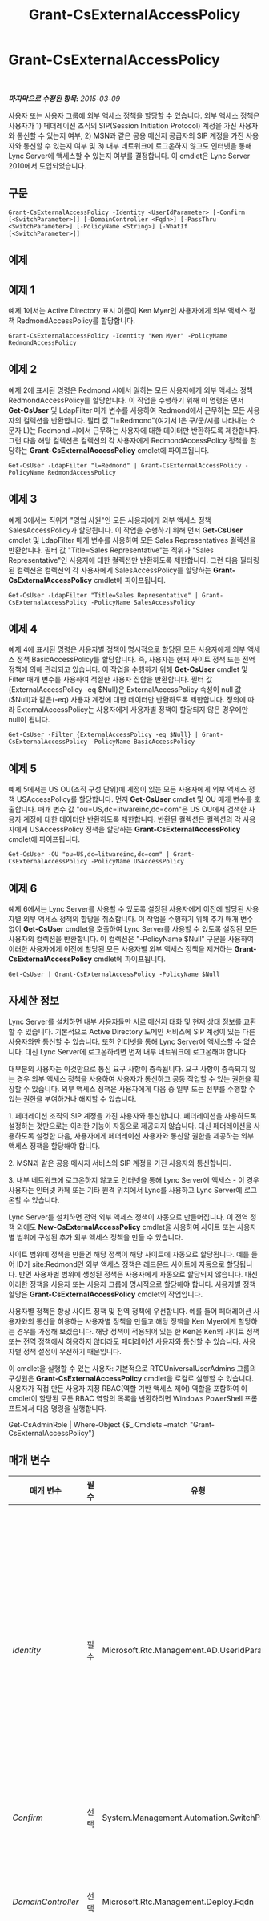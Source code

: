 ﻿---
title: Grant-CsExternalAccessPolicy
TOCTitle: Grant-CsExternalAccessPolicy
ms:assetid: 451fef34-3021-4261-8494-b36420b04c82
ms:mtpsurl: https://technet.microsoft.com/ko-kr/library/Gg425942(v=OCS.15)
ms:contentKeyID: 49303484
ms.date: 08/10/2015
mtps_version: v=OCS.15
ms.translationtype: HT
---

# Grant-CsExternalAccessPolicy

 

_**마지막으로 수정된 항목:** 2015-03-09_

사용자 또는 사용자 그룹에 외부 액세스 정책을 할당할 수 있습니다. 외부 액세스 정책은 사용자가 1) 페더레이션 조직의 SIP(Session Initiation Protocol) 계정을 가진 사용자와 통신할 수 있는지 여부, 2) MSN과 같은 공용 메신저 공급자의 SIP 계정을 가진 사용자와 통신할 수 있는지 여부 및 3) 내부 네트워크에 로그온하지 않고도 인터넷을 통해 Lync Server에 액세스할 수 있는지 여부를 결정합니다. 이 cmdlet은 Lync Server 2010에서 도입되었습니다.

## 구문

    Grant-CsExternalAccessPolicy -Identity <UserIdParameter> [-Confirm [<SwitchParameter>]] [-DomainController <Fqdn>] [-PassThru <SwitchParameter>] [-PolicyName <String>] [-WhatIf [<SwitchParameter>]]

## 예제

## 예제 1

예제 1에서는 Active Directory 표시 이름이 Ken Myer인 사용자에게 외부 액세스 정책 RedmondAccessPolicy를 할당합니다.

    Grant-CsExternalAccessPolicy -Identity "Ken Myer" -PolicyName RedmondAccessPolicy

## 예제 2

예제 2에 표시된 명령은 Redmond 시에서 일하는 모든 사용자에게 외부 액세스 정책 RedmondAccessPolicy를 할당합니다. 이 작업을 수행하기 위해 이 명령은 먼저 **Get-CsUser** 및 LdapFilter 매개 변수를 사용하여 Redmond에서 근무하는 모든 사용자의 컬렉션을 반환합니다. 필터 값 "l=Redmond"(여기서 l은 구/군/시를 나타내는 소문자 L)는 Redmond 시에서 근무하는 사용자에 대한 데이터만 반환하도록 제한합니다. 그런 다음 해당 컬렉션은 컬렉션의 각 사용자에게 RedmondAccessPolicy 정책을 할당하는 **Grant-CsExternalAccessPolicy** cmdlet에 파이프됩니다.

    Get-CsUser -LdapFilter "l=Redmond" | Grant-CsExternalAccessPolicy -PolicyName RedmondAccessPolicy

## 예제 3

예제 3에서는 직위가 "영업 사원"인 모든 사용자에게 외부 액세스 정책 SalesAccessPolicy가 할당됩니다. 이 작업을 수행하기 위해 먼저 **Get-CsUser** cmdlet 및 LdapFilter 매개 변수를 사용하여 모든 Sales Representatives 컬렉션을 반환합니다. 필터 값 "Title=Sales Representative"는 직위가 "Sales Representative"인 사용자에 대한 컬렉션만 반환하도록 제한합니다. 그런 다음 필터링된 컬렉션은 컬렉션의 각 사용자에게 SalesAccessPolicy를 할당하는 **Grant-CsExternalAccessPolicy** cmdlet에 파이프됩니다.

    Get-CsUser -LdapFilter "Title=Sales Representative" | Grant-CsExternalAccessPolicy -PolicyName SalesAccessPolicy

## 예제 4

예제 4에 표시된 명령은 사용자별 정책이 명시적으로 할당된 모든 사용자에게 외부 액세스 정책 BasicAccessPolicy를 할당합니다. 즉, 사용자는 현재 사이트 정책 또는 전역 정책에 의해 관리되고 있습니다. 이 작업을 수행하기 위해 **Get-CsUser** cmdlet 및 Filter 매개 변수를 사용하여 적절한 사용자 집합을 반환합니다. 필터 값 {ExternalAccessPolicy -eq $Null}은 ExternalAccessPolicy 속성이 null 값($Null)과 같은(-eq) 사용자 계정에 대한 데이터만 반환하도록 제한합니다. 정의에 따라 ExternalAccessPolicy는 사용자에게 사용자별 정책이 할당되지 않은 경우에만 null이 됩니다.

    Get-CsUser -Filter {ExternalAccessPolicy -eq $Null} | Grant-CsExternalAccessPolicy -PolicyName BasicAccessPolicy

## 예제 5

예제 5에서는 US OU(조직 구성 단위)에 계정이 있는 모든 사용자에게 외부 액세스 정책 USAccessPolicy를 할당합니다. 먼저 **Get-CsUser** cmdlet 및 OU 매개 변수를 호출합니다. 매개 변수 값 "ou=US,dc=litwareinc,dc=com"은 US OU에서 검색한 사용자 계정에 대한 데이터만 반환하도록 제한합니다. 반환된 컬렉션은 컬렉션의 각 사용자에게 USAccessPolicy 정책을 할당하는 **Grant-CsExternalAccessPolicy** cmdlet에 파이프됩니다.

    Get-CsUser -OU "ou=US,dc=litwareinc,dc=com" | Grant-CsExternalAccessPolicy -PolicyName USAccessPolicy

## 예제 6

예제 6에서는 Lync Server를 사용할 수 있도록 설정된 사용자에게 이전에 할당된 사용자별 외부 액세스 정책의 할당을 취소합니다. 이 작업을 수행하기 위해 추가 매개 변수 없이 **Get-CsUser** cmdlet을 호출하여 Lync Server를 사용할 수 있도록 설정된 모든 사용자의 컬렉션을 반환합니다. 이 컬렉션은 "-PolicyName $Null" 구문을 사용하여 이러한 사용자에게 이전에 할당된 모든 사용자별 외부 액세스 정책을 제거하는 **Grant-CsExternalAccessPolicy** cmdlet에 파이프됩니다.

    Get-CsUser | Grant-CsExternalAccessPolicy -PolicyName $Null

## 자세한 정보

Lync Server를 설치하면 내부 사용자들만 서로 메신저 대화 및 현재 상태 정보를 교환할 수 있습니다. 기본적으로 Active Directory 도메인 서비스에 SIP 계정이 있는 다른 사용자와만 통신할 수 있습니다. 또한 인터넷을 통해 Lync Server에 액세스할 수 없습니다. 대신 Lync Server에 로그온하려면 먼저 내부 네트워크에 로그온해야 합니다.

대부분의 사용자는 이것만으로 통신 요구 사항이 충족됩니다. 요구 사항이 충족되지 않는 경우 외부 액세스 정책을 사용하여 사용자가 통신하고 공동 작업할 수 있는 권한을 확장할 수 있습니다. 외부 액세스 정책은 사용자에게 다음 중 일부 또는 전부를 수행할 수 있는 권한을 부여하거나 해지할 수 있습니다.

1\. 페더레이션 조직의 SIP 계정을 가진 사용자와 통신합니다. 페더레이션을 사용하도록 설정하는 것만으로는 이러한 기능이 자동으로 제공되지 않습니다. 대신 페더레이션을 사용하도록 설정한 다음, 사용자에게 페더레이션 사용자와 통신할 권한을 제공하는 외부 액세스 정책을 할당해야 합니다.

2\. MSN과 같은 공용 메시지 서비스의 SIP 계정을 가진 사용자와 통신합니다.

3\. 내부 네트워크에 로그온하지 않고도 인터넷을 통해 Lync Server에 액세스 - 이 경우 사용자는 인터넷 카페 또는 기타 원격 위치에서 Lync를 사용하고 Lync Server에 로그온할 수 있습니다.

Lync Server를 설치하면 전역 외부 액세스 정책이 자동으로 만들어집니다. 이 전역 정책 외에도 **New-CsExternalAccessPolicy** cmdlet을 사용하여 사이트 또는 사용자별 범위에 구성된 추가 외부 액세스 정책을 만들 수 있습니다.

사이트 범위에 정책을 만들면 해당 정책이 해당 사이트에 자동으로 할당됩니다. 예를 들어 ID가 site:Redmond인 외부 액세스 정책은 레드몬드 사이트에 자동으로 할당됩니다. 반면 사용자별 범위에 생성된 정책은 사용자에게 자동으로 할당되지 않습니다. 대신 이러한 정책을 사용자 또는 사용자 그룹에 명시적으로 할당해야 합니다. 사용자별 정책 할당은 **Grant-CsExternalAccessPolicy** cmdlet의 작업입니다.

사용자별 정책은 항상 사이트 정책 및 전역 정책에 우선합니다. 예를 들어 페더레이션 사용자와의 통신을 허용하는 사용자별 정책을 만들고 해당 정책을 Ken Myer에게 할당하는 경우를 가정해 보겠습니다. 해당 정책이 적용되어 있는 한 Ken은 Ken의 사이트 정책 또는 전역 정책에서 허용하지 않더라도 페더레이션 사용자와 통신할 수 있습니다. 사용자별 정책 설정이 우선하기 때문입니다.

이 cmdlet을 실행할 수 있는 사용자: 기본적으로 RTCUniversalUserAdmins 그룹의 구성원은 **Grant-CsExternalAccessPolicy** cmdlet을 로컬로 실행할 수 있습니다. 사용자가 직접 만든 사용자 지정 RBAC(역할 기반 액세스 제어) 역할을 포함하여 이 cmdlet이 할당된 모든 RBAC 역할의 목록을 반환하려면 Windows PowerShell 프롬프트에서 다음 명령을 실행합니다.

Get-CsAdminRole | Where-Object {$\_.Cmdlets –match "Grant-CsExternalAccessPolicy"}

## 매개 변수


<table>
<colgroup>
<col style="width: 25%" />
<col style="width: 25%" />
<col style="width: 25%" />
<col style="width: 25%" />
</colgroup>
<thead>
<tr class="header">
<th>매개 변수</th>
<th>필수</th>
<th>유형</th>
<th>설명</th>
</tr>
</thead>
<tbody>
<tr class="odd">
<td><p><em>Identity</em></p></td>
<td><p>필수</p></td>
<td><p>Microsoft.Rtc.Management.AD.UserIdParameter</p></td>
<td><p>정책을 할당할 사용자 계정의 ID입니다. 사용자 ID는 네 가지 형식 중 하나를 사용하여 지정할 수 있는데, 이러한 형식은 1) 사용자의 SIP 주소, 2) 사용자의 UPN(사용자 계정 이름), 3) 도메인\로그온 형태인 사용자의 도메인 이름 및 로그온 이름(예: litwareinc\kenmyer) 및 4) 사용자의 Active Directory 표시 이름(예: Ken Myer)입니다. 또한 사용자의 Active Directory 고유 이름을 사용하여 사용자 ID를 참조할 수도 있습니다.</p>
<p>또한 사용자 ID를 지정할 때 별표(*) 와일드카드 문자를 사용할 수 있습니다. 예를 들어 ID &quot;* Smith&quot;는 표시 이름이 문자열 값 &quot;Smith&quot;로 끝나는 모든 사용자를 반환합니다.</p></td>
</tr>
<tr class="even">
<td><p><em>Confirm</em></p></td>
<td><p>선택</p></td>
<td><p>System.Management.Automation.SwitchParameter</p></td>
<td><p>명령을 실행하기 전에 확인 메시지를 표시합니다.</p></td>
</tr>
<tr class="odd">
<td><p><em>DomainController</em></p></td>
<td><p>선택</p></td>
<td><p>Microsoft.Rtc.Management.Deploy.Fqdn</p></td>
<td><p>새 정책을 할당할 때 연결할 도메인 컨트롤러의 FQDN(정규화된 도메인 이름)을 지정하는 데 사용됩니다. 이 매개 변수를 지정하지 않으면 <strong>Grant-CsExternalAccessPolicy</strong> cmdlet이 사용 가능한 첫 번째 도메인 컨트롤러에 연결합니다.</p></td>
</tr>
<tr class="even">
<td><p><em>PassThru</em></p></td>
<td><p>선택</p></td>
<td><p>System.Management.Automation.SwitchParameter</p></td>
<td><p>정책을 할당할 사용자를 나타내는 사용자 개체를 파이프라인을 통해 전달하는 데 사용됩니다. 기본적으로 <strong>Grant-CsExternalAccessPolicy</strong> cmdlet은 파이프라인을 통해 개체를 전달하지 않습니다.</p></td>
</tr>
<tr class="odd">
<td><p><em>PolicyName</em></p></td>
<td><p>선택</p></td>
<td><p>System.String</p></td>
<td><p>할당할 정책의 &quot;이름&quot;입니다. PolicyName은 간단히 말해 정책 ID에서 정책 범위(&quot;tag:&quot; 접두사)를 뺀 것입니다. 예를 들어 ID가 tag:Redmond인 정책의 PolicyName은 Redmond와 같고, ID가 tag:RedmondAccessPolicy인 정책의 PolicyName은 RedmondAccessPolicy와 같습니다.</p>
<p>사용자에게 이전에 할당된 사용자별 정책을 할당 취소하려면 PolicyName 매개 변수를 $Null로 설정합니다.</p></td>
</tr>
<tr class="even">
<td><p><em>WhatIf</em></p></td>
<td><p>선택</p></td>
<td><p>System.Management.Automation.SwitchParameter</p></td>
<td><p>명령을 실제로 실행하지 않고도 명령이 실행될 경우 발생할 수 있는 현상을 설명합니다.</p></td>
</tr>
</tbody>
</table>


## 입력 형식

문자열 값 또는 Microsoft.Rtc.Management.ADConnect.Schema.ADUser 개체입니다. **Grant-CsExternalAccessPolicy** cmdlet은 사용자 계정의 ID를 나타내는 파이프라인된 문자열 값 입력을 허용합니다. 또한 이 cmdlet은 사용자 개체의 파이프라인된 입력을 허용합니다.

## 반환 형식

기본적으로 **Grant-CsExternalAccessPolicy** cmdlet은 값이나 개체를 반환하지 않습니다. 그러나 PassThru 매개 변수를 포함한 경우 이 cmdlet은 Microsoft.Rtc.Management.ADConnect.Schema.OCSUserOrAppContact 개체의 인스턴스를 반환합니다.

## 참고 항목

#### 기타 리소스

[Get-CsExternalAccessPolicy](get-csexternalaccesspolicy.md)  
[New-CsExternalAccessPolicy](new-csexternalaccesspolicy.md)  
[Remove-CsExternalAccessPolicy](remove-csexternalaccesspolicy.md)  
[Set-CsExternalAccessPolicy](set-csexternalaccesspolicy.md)

